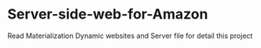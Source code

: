 # Server-side-web-for-Amazon

Read Materialization Dynamic websites and Server file for detail this project 
